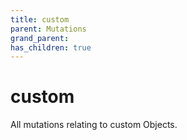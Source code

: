 ```yaml
---
title: custom
parent: Mutations
grand_parent: 
has_children: true
---
```


# custom

All mutations relating to custom Objects.

